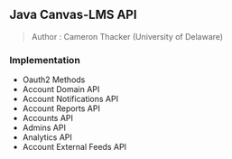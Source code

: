 ## Java Canvas-LMS API
> Author : Cameron Thacker (University of Delaware)


### Implementation

- Oauth2 Methods
- Account Domain API
- Account Notifications API
- Account Reports API
- Accounts API
- Admins API
- Analytics API
- Account External Feeds API
